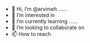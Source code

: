 - 👋 Hi, I’m @arvinwh ......
- 👀 I’m interested in 
- 🌱 I’m currently learning ......
- 💞️ I’m looking to collaborate on 
- 📫 How to reach 

<!---
arvinwh/arvinwh is a ✨ special ✨ repository because its `README.md` (this file) appears on your GitHub profile.
You can click the Preview link to take a look at your changes.
--->
